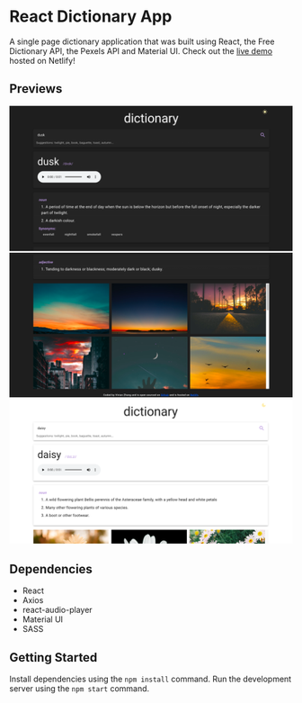 # React Dictionary App

A single page dictionary application that was built using React, the Free Dictionary API, the Pexels API and Material UI. Check out the [live demo](https://aesthetic-froyo.netlify.app/) hosted on Netlify!

## Previews

!["Dark Mode version"](https://github.com/vvynz/dictionary-app/blob/main/src/Docs/dictionary_app_dark_ver.png)
!["Dark Mode version example 2"](https://github.com/vvynz/dictionary-app/blob/main/src/Docs/dictionary_app_dark_ver_2.png)
!["Light Mode version](https://github.com/vvynz/dictionary-app/blob/main/src/Docs/dictionary_app_white_vers.png)

## Dependencies

- React
- Axios
- react-audio-player
- Material UI
- SASS

## Getting Started

Install dependencies using the `npm install` command.
Run the development server using the `npm start` command.
